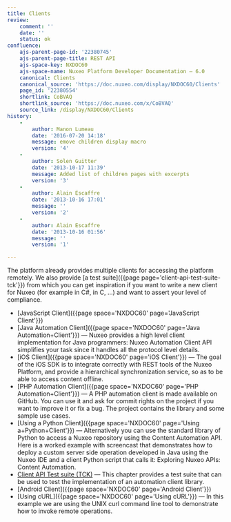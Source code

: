 ```yaml
---
title: Clients
review:
    comment: ''
    date: ''
    status: ok
confluence:
    ajs-parent-page-id: '22380745'
    ajs-parent-page-title: REST API
    ajs-space-key: NXDOC60
    ajs-space-name: Nuxeo Platform Developer Documentation — 6.0
    canonical: Clients
    canonical_source: 'https://doc.nuxeo.com/display/NXDOC60/Clients'
    page_id: '22380554'
    shortlink: CoBVAQ
    shortlink_source: 'https://doc.nuxeo.com/x/CoBVAQ'
    source_link: /display/NXDOC60/Clients
history:
    - 
        author: Manon Lumeau
        date: '2016-07-20 14:18'
        message: emove children display macro
        version: '4'
    - 
        author: Solen Guitter
        date: '2013-10-17 11:39'
        message: Added list of children pages with excerpts
        version: '3'
    - 
        author: Alain Escaffre
        date: '2013-10-16 17:01'
        message: ''
        version: '2'
    - 
        author: Alain Escaffre
        date: '2013-10-16 01:56'
        message: ''
        version: '1'

---
```

The platform already provides multiple clients for accessing the platform remotely.&nbsp;We also provide [a test suite]({{page page='client-api-test-suite-tck'}}) from which you can get inspiration if you want to write a new client for Nuxeo (for example in C#, in C, ...) and want to assert your level of compliance.

*   [JavaScript Client]({{page space='NXDOC60' page='JavaScript Client'}})
*   [Java Automation Client]({{page space='NXDOC60' page='Java Automation+Client'}})&nbsp;&mdash;&nbsp;<span class="smalltext">Nuxeo provides a high level client implementation for Java programmers: Nuxeo Automation Client API simplifies your task since it handles all the protocol level details.</span>
*   [iOS Client]({{page space='NXDOC60' page='iOS Client'}})&nbsp;&mdash;&nbsp;<span class="smalltext">The goal of the iOS SDK is to integrate correctly with REST tools of the Nuxeo Platform, and provide a hierarchical synchronization service, so as to be able to access content offline.</span>
*   [PHP Automation Client]({{page space='NXDOC60' page='PHP Automation+Client'}})&nbsp;&mdash;&nbsp;<span class="smalltext">A PHP automation client is made available on GitHub. You can use it and ask for commit rights on the project if you want to improve it or fix a bug. The project contains the library and some sample use cases.</span>
*   [Using a Python Client]({{page space='NXDOC60' page='Using a+Python+Client'}})&nbsp;&mdash;&nbsp;<span class="smalltext">Alternatively you can use the standard library of Python to access a Nuxeo repository using the Content Automation API. Here is a worked example with screencast that demonstrates how to deploy a custom server side operation developed in Java using the Nuxeo IDE and a client Python script that calls it: Exploring Nuxeo APIs: Content Automation.</span>
*   [Client API Test suite (TCK)](https://doc.nuxeo.com/pages/viewpage.action?pageId=22380696)&nbsp;&mdash;&nbsp;<span class="smalltext">This chapter provides a test suite that can be used to test the implementation of an automation client library.</span>
*   [Android Client]({{page space='NXDOC60' page='Android Client'}})
*   [Using cURL]({{page space='NXDOC60' page='Using cURL'}})&nbsp;&mdash;&nbsp;<span class="smalltext">In this example we are using the UNIX curl command line tool to demonstrate how to invoke remote operations.</span>